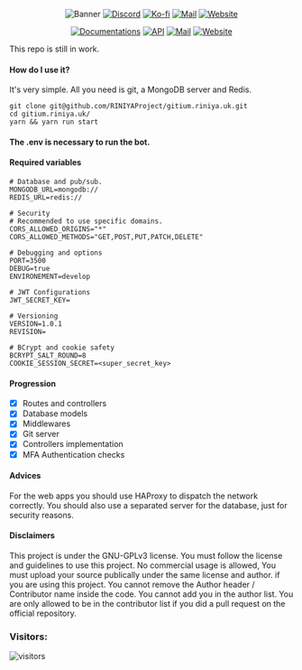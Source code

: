 <p align="center">
    <img src="https://cdn.discordapp.com/attachments/753743737901023242/1075359964517896192/github-header-image1.png" alt="Banner" />
    <a href="https://discord.gg/un87saPuCT"><img src="https://img.shields.io/badge/Discord-5764F4?&style=flat-square&logo=Discord&logoColor=white" alt="Discord" /></a>
    <a href="https://ko-fi.com/vakea"><img src="https://img.shields.io/badge/Buy_Me_A_Coffee-FF5E5B?&style=flat-square&logo=ko-fi&logoColor=white" alt="Ko-fi" /></a>
    <a href="mailto:farfy.dev@gmail.com"><img src="https://img.shields.io/badge/Email-181717.svg?style=flat-square&logo=GMail&logoColor=white" alt="Mail" /></a>
    <a href="https://www.riniya.uk"><img src="https://img.shields.io/badge/Website-181717?&style=flat-square&logo=Slashdot&logoColor=white" alt="Website" /></a>
</p>

<p align="center">
    <a href="https://docs.riniya.uk"><img src="https://img.shields.io/badge/Documentations-9766F5?&style=flat-square&logo=Json&logoColor=white" alt="Documentations" /></a>
    <a href="https://api.riniya.uk"><img src="https://img.shields.io/badge/API-9766F5?&style=flat-square&logo=smart&logoColor=white" alt="API" /></a>
    <a href="https://endpoint.riniya.uk"><img src="https://img.shields.io/badge/Endpoint-9766F5?&style=flat-square&logo=smart&logoColor=white" alt="Mail" /></a>
    <a href="https://status.riniya.uk"><img src="https://img.shields.io/badge/Status-9766F5?&style=flat-square&logo=skynet&logoColor=white" alt="Website" /></a>
</p>

This repo is still in work.

#### How do I use it?
It's very simple. All you need is git, a MongoDB server and Redis.

```
git clone git@github.com/RINIYAProject/gitium.riniya.uk.git
cd gitium.riniya.uk/
yarn && yarn run start
```

#### The .env is necessary to run the bot.
#### Required variables
```env
# Database and pub/sub.
MONGODB_URL=mongodb://
REDIS_URL=redis://

# Security
# Recommended to use specific domains.
CORS_ALLOWED_ORIGINS="*" 
CORS_ALLOWED_METHODS="GET,POST,PUT,PATCH,DELETE"

# Debugging and options
PORT=3500
DEBUG=true
ENVIRONEMENT=develop

# JWT Configurations
JWT_SECRET_KEY=

# Versioning
VERSION=1.0.1
REVISION=

# BCrypt and cookie safety
BCRYPT_SALT_ROUND=8
COOKIE_SESSION_SECRET=<super_secret_key>
```

#### Progression
- [X] Routes and controllers
- [X] Database models
- [X] Middlewares
- [X] Git server
- [X] Controllers implementation
- [X] MFA Authentication checks

#### Advices
For the web apps you should use HAProxy to dispatch the network correctly.
You should also use a separated server for the database, just for security reasons.

#### Disclaimers
This project is under the GNU-GPLv3 license. You must follow the license and guidelines to use this project. 
No commercial usage is allowed, You must upload your source publically under the same license and author. if you are using this project. 
You cannot remove the Author header / Contributor name inside the code.
You cannot add you in the author list. You are only allowed to be in the contributor list if you did a pull request on the official repository.

### Visitors:
<img src="https://visitor-badge.laobi.icu/badge?page_id=RINIYAProject&left_color=black&right_color=black&left_text=Visitors" alt="visitors"/>
